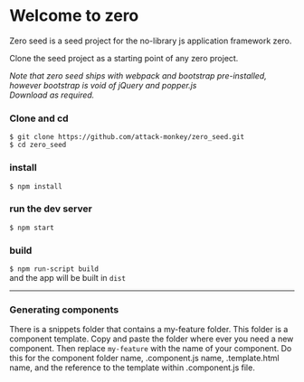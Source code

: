 Welcome to zero
======================================

Zero seed is a seed project for the no-library js application framework zero.  

Clone the seed project as a starting point of any zero project.

*Note that zero seed ships with webpack and bootstrap pre-installed, however bootstrap is void of jQuery and popper.js*  
*Download as required.*

### Clone and cd

`$ git clone https://github.com/attack-monkey/zero_seed.git`  
`$ cd zero_seed`

### install
`$ npm install`

### run the dev server
`$ npm start`

### build
`$ npm run-script build`  
and the app will be built in `dist`

----

### Generating components

There is a snippets folder that contains a my-feature folder. This folder is a component template. Copy and paste the folder where ever you need a new component. Then replace `my-feature` with the name of your component. Do this for the component folder name, .component.js name, .template.html name, and the reference to the template within .component.js file.